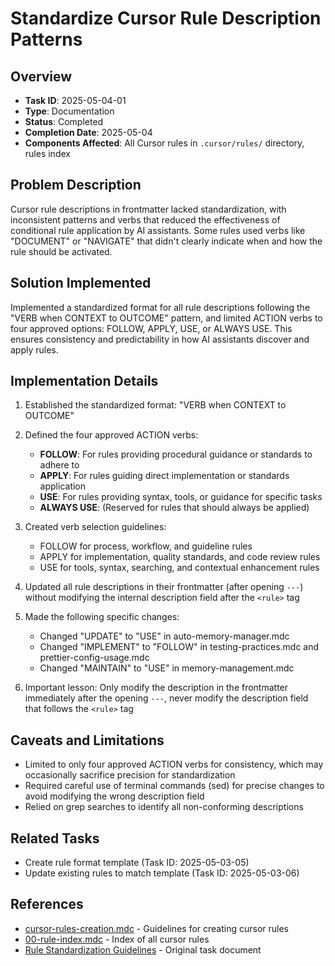 # Standardize Cursor Rule Description Patterns

## Overview
- **Task ID**: 2025-05-04-01
- **Type**: Documentation
- **Status**: Completed
- **Completion Date**: 2025-05-04
- **Components Affected**: All Cursor rules in `.cursor/rules/` directory, rules index

## Problem Description
Cursor rule descriptions in frontmatter lacked standardization, with inconsistent patterns and verbs that reduced the effectiveness of conditional rule application by AI assistants. Some rules used verbs like "DOCUMENT" or "NAVIGATE" that didn't clearly indicate when and how the rule should be activated.

## Solution Implemented
Implemented a standardized format for all rule descriptions following the "VERB when CONTEXT to OUTCOME" pattern, and limited ACTION verbs to four approved options: FOLLOW, APPLY, USE, or ALWAYS USE. This ensures consistency and predictability in how AI assistants discover and apply rules.

## Implementation Details
1. Established the standardized format: "VERB when CONTEXT to OUTCOME"
2. Defined the four approved ACTION verbs:
   - **FOLLOW**: For rules providing procedural guidance or standards to adhere to
   - **APPLY**: For rules guiding direct implementation or standards application
   - **USE**: For rules providing syntax, tools, or guidance for specific tasks
   - **ALWAYS USE**: (Reserved for rules that should always be applied)

3. Created verb selection guidelines:
   - FOLLOW for process, workflow, and guideline rules
   - APPLY for implementation, quality standards, and code review rules
   - USE for tools, syntax, searching, and contextual enhancement rules

4. Updated all rule descriptions in their frontmatter (after opening `---`) without modifying the internal description field after the `<rule>` tag

5. Made the following specific changes:
   - Changed "UPDATE" to "USE" in auto-memory-manager.mdc
   - Changed "IMPLEMENT" to "FOLLOW" in testing-practices.mdc and prettier-config-usage.mdc
   - Changed "MAINTAIN" to "USE" in memory-management.mdc

6. Important lesson: Only modify the description in the frontmatter immediately after the opening `---`, never modify the description field that follows the `<rule>` tag

## Caveats and Limitations
- Limited to only four approved ACTION verbs for consistency, which may occasionally sacrifice precision for standardization
- Required careful use of terminal commands (sed) for precise changes to avoid modifying the wrong description field
- Relied on grep searches to identify all non-conforming descriptions

## Related Tasks
- Create rule format template (Task ID: 2025-05-03-05)
- Update existing rules to match template (Task ID: 2025-05-03-06)

## References
- [cursor-rules-creation.mdc](/.cursor/rules/cursor-rules-creation.mdc) - Guidelines for creating cursor rules
- [00-rule-index.mdc](/.cursor/rules/00-rule-index.mdc) - Index of all cursor rules
- [Rule Standardization Guidelines](../tasks/done/2025-05-04-01.md) - Original task document
